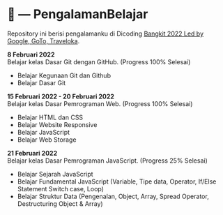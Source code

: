 # :hugs: — PengalamanBelajar
Repository ini berisi pengalamanku di Dicoding [Bangkit 2022 Led by Google, GoTo, Traveloka](https://grow.google/intl/id_id/bangkit/).

**8 Februari 2022** <br>
Belajar kelas Dasar Git dengan GitHub. (Progress 100% Selesai)
  - Belajar Kegunaan Git dan Github
  - Belajar Dasar Git

**15 Februari 2022 - 20 Februari 2022** <br>
Belajar kelas Dasar Pemrograman Web. (Progress 100% Selesai)
  - Belajar HTML dan CSS
  - Belajar Website Responsive
  - Belajar JavaScript
  - Belajar Web Storage

**21 Februari 2022** <br>
Belajar kelas Dasar Pemrograman JavaScript. (Progress 25% Selesai)
  - Belajar Sejarah JavaScript
  - Belajar Fundamental JavaScript (Variable, Tipe data, Operator, If/Else Statement Switch case, Loop)
  - Belajar Struktur Data (Pengenalan, Object, Array, Spread Operator, Destructuring Object & Array)
